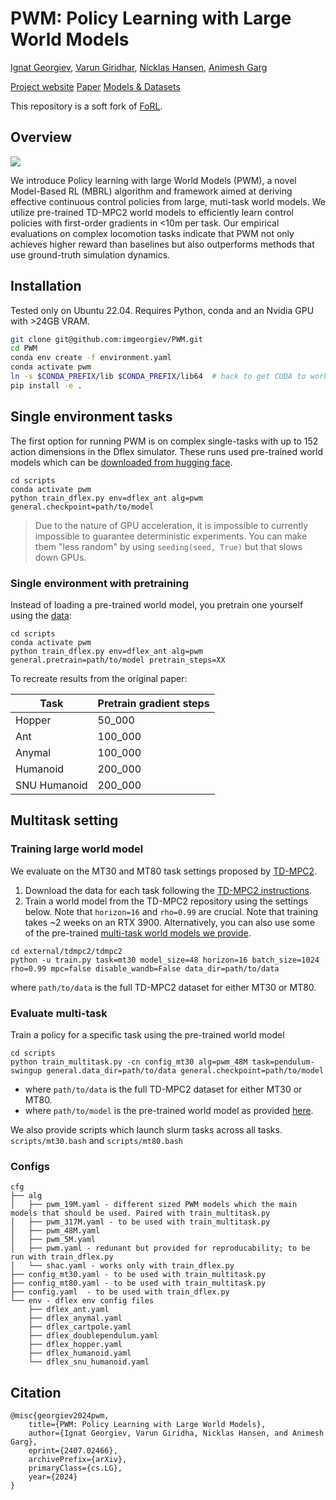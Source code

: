 # PWM: Policy Learning with Large World Models

[Ignat Georgiev](https://www.imgeorgiev.com/), [Varun Giridhar](https://www.linkedin.com/in/varun-giridhar-463947146/), [Nicklas Hansen](https://www.nicklashansen.com/), [Animesh Garg](https://animesh.garg.tech/)

[Project website](http://imgeorgiev.com/pwm)  [Paper](https://arxiv.org/abs/2407.02466)  [Models & Datasets](https://huggingface.co/imgeorgiev/pwm)

This repository is a soft fork of [FoRL](https://github.com/pairlab/FoRL).

## Overview

![](figures/teaser.png)

We introduce Policy learning with large World Models (PWM), a novel Model-Based RL (MBRL) algorithm and framework aimed at deriving effective continuous control policies from large, muti-task world models. We utilize pre-trained TD-MPC2 world models to efficiently learn control policies with first-order gradients in <10m per task. Our empirical evaluations on complex locomotion tasks indicate that PWM not only achieves higher reward than baselines but also outperforms methods that use ground-truth simulation dynamics.


## Installation

Tested only on Ubuntu 22.04. Requires Python, conda and an Nvidia GPU with >24GB VRAM.

```bash
git clone git@github.com:imgeorgiev/PWM.git
cd PWM
conda env create -f environment.yaml
conda activate pwm
ln -s $CONDA_PREFIX/lib $CONDA_PREFIX/lib64  # hack to get CUDA to work inside conda
pip install -e .
```



## Single environment tasks

The first option for running PWM is on complex single-tasks with up to 152 action dimensions in the Dflex simulator. These runs used pre-trained world models which can be [downloaded from hugging face](https://huggingface.co/imgeorgiev/pwm/tree/main/dflex/pretrained).

```
cd scripts
conda activate pwm
python train_dflex.py env=dflex_ant alg=pwm general.checkpoint=path/to/model
```

> Due to the nature of GPU acceleration, it is impossible to currently impossible to guarantee deterministic experiments. You can make them "less random" by using `seeding(seed, True)` but that slows down GPUs.

### Single environment with pretraining

Instead of loading a pre-trained world model, you pretrain one yourself using the [data](https://huggingface.co/imgeorgiev/pwm/tree/main/dflex/data):

```
cd scripts
conda activate pwm
python train_dflex.py env=dflex_ant alg=pwm general.pretrain=path/to/model pretrain_steps=XX
```

To recreate results from the original paper:

| Task | Pretrain gradient steps |
| -- | -- |
| Hopper | 50_000 |
| Ant | 100_000 |
| Anymal | 100_000 |
| Humanoid | 200_000 | 
| SNU Humanoid | 200_000 |


## Multitask setting

### Training large world model

We evaluate on the MT30 and MT80 task settings proposed by [TD-MPC2](https://www.tdmpc2.com/).

1. Download the data for each task following the [TD-MPC2 instructions](https://www.tdmpc2.com/dataset).
2. Train a world model from the TD-MPC2 repository using the settings below. Note that `horizon=16` and `rho=0.99` are crucial. Note that training takes ~2 weeks on an RTX 3900. Alternatively, you can also use some of the pre-trained [multi-task world models we provide](https://huggingface.co/imgeorgiev/pwm/tree/main/multitask).
```
cd external/tdmpc2/tdmpc2
python -u train.py task=mt30 model_size=48 horizon=16 batch_size=1024 rho=0.99 mpc=false disable_wandb=False data_dir=path/to/data
```

where `path/to/data` is the full TD-MPC2 dataset for either MT30 or MT80.


### Evaluate multi-task

Train a policy for a specific task using the pre-trained world model

```
cd scripts
python train_multitask.py -cn config_mt30 alg=pwm_48M task=pendulum-swingup general.data_dir=path/to/data general.checkpoint=path/to/model
```

- where `path/to/data` is the full TD-MPC2 dataset for either MT30 or MT80.
- where `path/to/model` is the pre-trained world model as provided [here](https://huggingface.co/imgeorgiev/pwm/tree/main/multitask).

We also provide scripts which launch slurm tasks across all tasks. `scripts/mt30.bash` and `scripts/mt80.bash`

### Configs
```
cfg
├── alg
│   ├── pwm_19M.yaml - different sized PWM models which the main models that should be used. Paired with train_multitask.py
│   ├── pwm_317M.yaml - to be used with train_multitask.py
│   ├── pwm_48M.yaml 
│   ├── pwm_5M.yaml
│   ├── pwm.yaml - redunant but provided for reproducability; to be run with train_dflex.py
│   └── shac.yaml - works only with train_dflex.py
├── config_mt30.yaml - to be used with train_multitask.py
├── config_mt80.yaml - to be used with train_multitask.py
├── config.yaml  - to be used with train_dflex.py
└── env - dflex env config files
    ├── dflex_ant.yaml
    ├── dflex_anymal.yaml
    ├── dflex_cartpole.yaml
    ├── dflex_doublependulum.yaml
    ├── dflex_hopper.yaml
    ├── dflex_humanoid.yaml
    └── dflex_snu_humanoid.yaml
```

## Citation


```
@misc{georgiev2024pwm,
    title={PWM: Policy Learning with Large World Models},
    author={Ignat Georgiev, Varun Giridha, Nicklas Hansen, and Animesh Garg},
    eprint={2407.02466},
    archivePrefix={arXiv},
    primaryClass={cs.LG},
    year={2024}
}
```

